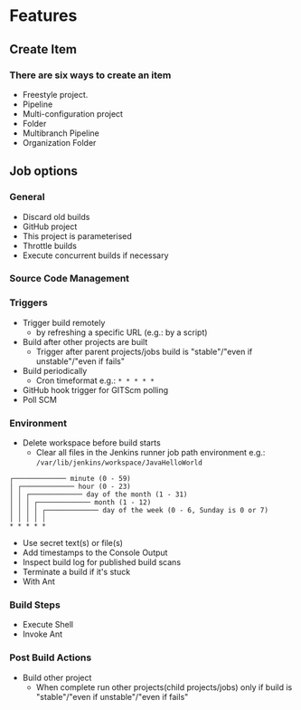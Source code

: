 # Features

## Create Item

### There are six ways to create an item
- Freestyle project. 
- Pipeline
- Multi-configuration project
- Folder
- Multibranch Pipeline
- Organization Folder

## Job options

### General
- Discard old builds
- GitHub project
- This project is parameterised
- Throttle builds
- Execute concurrent builds if necessary

### Source Code Management


### Triggers
- Trigger build remotely
  - by refreshing a specific URL (e.g.: by a script)
- Build after other projects are built
  - Trigger after parent projects/jobs build is "stable"/"even if unstable"/"even if fails"
- Build periodically
  - Cron timeformat e.g.: `* * * * *`
- GitHub hook trigger for GITScm polling
- Poll SCM

### Environment
- Delete workspace before build starts
  - Clear all files in the Jenkins runner job path environment e.g.: `/var/lib/jenkins/workspace/JavaHelloWorld`

```
┌───────────── minute (0 - 59)
│ ┌───────────── hour (0 - 23)
│ │ ┌───────────── day of the month (1 - 31)
│ │ │ ┌───────────── month (1 - 12)
│ │ │ │ ┌───────────── day of the week (0 - 6, Sunday is 0 or 7)
│ │ │ │ │
* * * * *
```

- Use secret text(s) or file(s)
- Add timestamps to the Console Output
- Inspect build log for published build scans
- Terminate a build if it's stuck
- With Ant


### Build Steps
- Execute Shell
- Invoke Ant

### Post Build Actions
- Build other project
  - When complete run other projects(child projects/jobs) only if build is "stable"/"even if unstable"/"even if fails"
